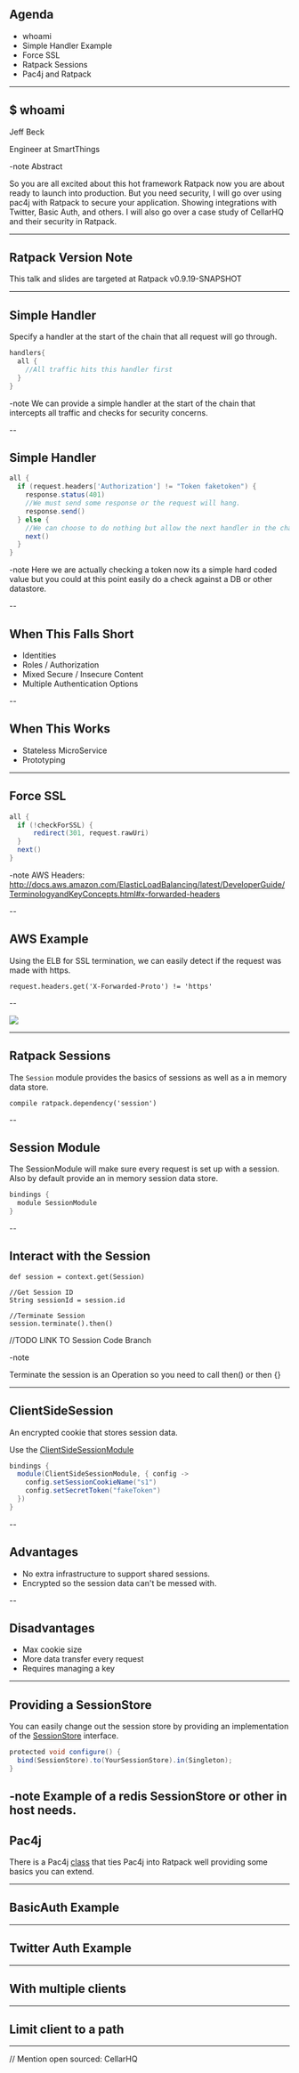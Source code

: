 ## Agenda
  * whoami
  * Simple Handler Example
  * Force SSL
  * Ratpack Sessions
  * Pac4j and Ratpack
----
## $ whoami

Jeff Beck

Engineer at SmartThings

-note
Abstract

So you are all excited about this hot framework Ratpack now you are about ready to launch into production. But you need security, I will go over using pac4j with Ratpack to secure your application. Showing integrations with Twitter, Basic Auth, and others. I will also go over a case study of CellarHQ and their security in Ratpack.

----
## Ratpack Version Note

This talk and slides are targeted at Ratpack v0.9.19-SNAPSHOT

----
## Simple Handler

Specify a handler at the start of the chain that all request will go through.

```groovy
handlers{
  all {
    //All traffic hits this handler first
  }
}
```

-note
We can provide a simple handler at the start of the chain that intercepts all traffic and checks for security concerns.

--
## Simple Handler

```groovy
all {
  if (request.headers['Authorization'] != "Token faketoken") {
    response.status(401)
    //We must send some response or the request will hang.
    response.send()
  } else {
    //We can choose to do nothing but allow the next handler in the chain to deal with the request.
    next()
  }
}
```

-note
Here we are actually checking a token now its a simple hard coded value but you could at this point easily do a check against a DB or other datastore.

--
## When This Falls Short

 * Identities
 * Roles / Authorization
 * Mixed Secure / Insecure Content
 * Multiple Authentication Options

--
## When This Works

 * Stateless MicroService
 * Prototyping

----
 ## Force SSL

 ```groovy
 all {
   if (!checkForSSL) {
       redirect(301, request.rawUri)
   }
   next()
 }
 ```

-note
 AWS Headers: http://docs.aws.amazon.com/ElasticLoadBalancing/latest/DeveloperGuide/TerminologyandKeyConcepts.html#x-forwarded-headers

--
 ## AWS Example

Using the ELB for SSL termination, we can easily detect if the request was made with https.

```
request.headers.get('X-Forwarded-Proto') != 'https'
```
--

![](images/aws-elb.png)

----
## Ratpack Sessions

The `Session` module provides the basics of sessions as well as a in memory data store.

```
compile ratpack.dependency('session')
```

--
## Session Module

The SessionModule will make sure every request is set up with a session. Also by default provide an in memory session data store.

```groovy
bindings {
  module SessionModule
}
```
--
## Interact with the Session
```
def session = context.get(Session)

//Get Session ID
String sessionId = session.id

//Terminate Session
session.terminate().then()
```
//TODO LINK TO Session Code Branch

-note

Terminate the session is an Operation so you need to call then() or then {}

----
## ClientSideSession

An encrypted cookie that stores session data.

Use the [ClientSideSessionModule](http://ratpack.io/manual/0.9.19/api/index.html?ratpack/session/clientside/ClientSideSessionModule.html)

```groovy
bindings {
  module(ClientSideSessionModule, { config ->
    config.setSessionCookieName("s1")
    config.setSecretToken("fakeToken")
  })
}
```

--
## Advantages

 * No extra infrastructure to support shared sessions.
 * Encrypted so the session data can't be messed with.

--
## Disadvantages

 * Max cookie size
 * More data transfer every request
 * Requires managing a key

----
## Providing a SessionStore

You can easily change out the session store by providing an implementation of the [SessionStore](http://ratpack.io/manual/0.9.19/api/index.html?ratpack/session/SessionStore.html) interface.

```groovy
protected void configure() {
  bind(SessionStore).to(YourSessionStore).in(Singleton);
}
```
-note
Example of a redis SessionStore or other in host needs.
----
## Pac4j

There is a Pac4j [class](http://ratpack.io/manual/0.9.19/api/index.html?ratpack/pac4j/RatpackPac4j.html) that ties Pac4j into Ratpack well providing some basics you can extend.

----
## BasicAuth Example
----
## Twitter Auth Example
----
## With multiple clients
----
## Limit client to a path
----
// Mention open sourced: CellarHQ
